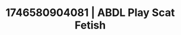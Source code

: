 ---
categories:
- AI-generated
- Feather touch
- Slow burn erotica
- Pleasure mapping
- Voyeur fantasy
- ASMR
- Erotic tension
- Cosplay
image: /assets/images/1746580904081.jpg
layout: post
seo:
  description: Featured content with sensual ABDL Play, Scat Fetish. HD images available.
  keywords: ABDL Play, Scat Fetish
  og_image: /assets/images/1746580904081.jpg
  schema_type: VisualArtwork
tags:
- ABDL Play
- '#1746580904081'
- Scat Fetish
title: 1746580904081 | ABDL Play Scat Fetish
---